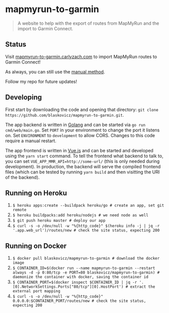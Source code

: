 # mapmyrun-to-garmin

> A website to help with the export of routes from MapMyRun and the import to Garmin Connect.

## Status

Visit [mapmyrun-to-garmin.carlyzach.com](https://mapmyrun-to-garmin.carlyzach.com) to import MapMyRun routes to Garmin Connect!

As always, you can still use the [manual method](MANUAL.md).

Follow my repo for future updates!

## Developing

First start by downloading the code and opening that directory:
`git clone https://github.com/blaskovicz/mapmyrun-to-garmin.git`.

The app backend is written in [Golang](https://golang.org/) and can be started via `go run cmd/web/main.go`.
Set `PORT` in your environment to change the port it listens on. Set `ENVIRONMENT` to `development` to allow
CORS. Changes to this code require a manual restart.

The app frontend is written in [Vue.js](https://vuejs.org) and can be started and developed using the `yarn start` command.
To tell the frontend what backend to talk to, you can set `VUE_APP_MMR_API=http://some-url/` (this is only needed during development).
In production, the backend will serve the compiled frontend files (which can be tested by running `yarn build` and then visitting
the URI of the backend).

## Running on Heroku

1.  `$ heroku apps:create --buildpack heroku/go # create an app, set git remote`
2.  `$ heroku buildpacks:add heroku/nodejs # we need node as well`
3.  `$ git push heroku master # deploy our app`
4.  `$ curl -s -o /dev/null -w "%{http_code}" $(heroku info -j | jq -r '.app.web_url')/routes/new # check the site status, expecting 200`

## Running on Docker

1.  `$ docker pull blaskovicz/mapmyrun-to-garmin # download the docker image`
2.  `$ CONTAINER_ID=$(docker run --name mapmyrun-to-garmin --restart always -d -p 0:80/tcp -e PORT=80 blaskovicz/mapmyrun-to-garmin) # daemonize the container with docker, saving the container id`
3.  `$ CONTAINER_PORT=$(docker inspect $CONTAINER_ID | jq -r '.[0].NetworkSettings.Ports["80/tcp"][0].HostPort') # extract the external port mapping`
4.  `$ curl -s -o /dev/null -w "%{http_code}" 0.0.0.0:$CONTAINER_PORT/routes/new # check the site status, expecting 200`
